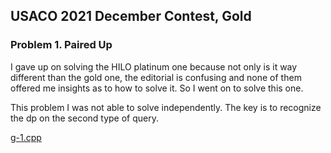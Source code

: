 ## USACO 2021 December Contest, Gold

### Problem 1. Paired Up

I gave up on solving the HILO platinum one because not only is it way different than the gold one, the editorial is confusing and none of them offered me insights as to how to solve it. So I went on to solve this one.



This problem I was not able to solve independently. The key is to recognize the dp on the second type of query.

[g-1.cpp](../USACO/2021-dec/g-1.cpp) 